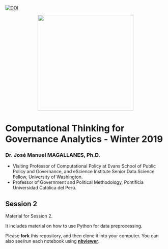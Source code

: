 [![DOI](https://zenodo.org/badge/168063343.svg)](https://zenodo.org/badge/latestdoi/168063343)


<center>
<img src="https://i.imgur.com/PdfGGVZ.png" style="width: 300px;"/>
</center>

# Computational Thinking for Governance Analytics - Winter 2019

### Dr. José Manuel MAGALLANES, Ph.D. 
* Visiting Professor of Computational Policy at Evans School of Public Policy and Governance, and eScience Institute Senior Data Science Fellow, University of Washington.
* Professor of Government and Political Methodology, Pontificia Universidad Católica del Perú. 

## Session 2

Material for Session 2.

It includes material on how to use Python for data preprocessing.

Please **fork** this repository, and then clone it into your computer. You can also see/run each notebook using [**nbviewer**](http://nbviewer.jupyter.org).
